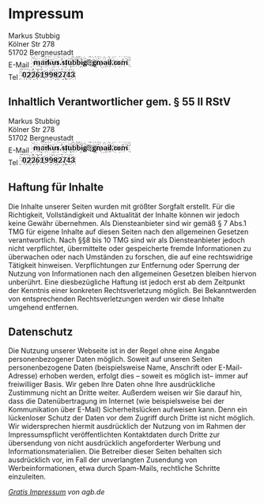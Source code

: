 # Impressum

Markus Stubbig  
K&ouml;lner Str 278  
51702 Bergneustadt  
E-Mail ![email](images/email.png)  
Tel ![tel](images/phone.png)

## Inhaltlich Verantwortlicher gem. &sect; 55 II RStV
Markus Stubbig  
K&ouml;lner Str 278  
51702 Bergneustadt  
E-Mail ![email](images/email.png)  
Tel ![tel](images/phone.png)

## Haftung f&uuml;r Inhalte
Die Inhalte unserer Seiten wurden mit gr&ouml;&szlig;ter Sorgfalt erstellt. F&uuml;r die Richtigkeit, Vollst&auml;ndigkeit und Aktualit&auml;t der Inhalte k&ouml;nnen wir jedoch keine Gew&auml;hr &uuml;bernehmen. Als Diensteanbieter sind wir gem&auml;&szlig; &sect; 7 Abs.1 TMG f&uuml;r eigene Inhalte auf diesen Seiten nach den allgemeinen Gesetzen verantwortlich. Nach &sect;&sect;8 bis 10 TMG sind wir als Diensteanbieter jedoch nicht verpflichtet, &uuml;bermittelte oder gespeicherte fremde Informationen zu &uuml;berwachen oder nach Umst&auml;nden zu forschen, die auf eine rechtswidrige T&auml;tigkeit hinweisen. Verpflichtungen zur Entfernung oder Sperrung der Nutzung von Informationen nach den allgemeinen Gesetzen bleiben hiervon unber&uuml;hrt. Eine diesbez&uuml;gliche Haftung ist jedoch erst ab dem Zeitpunkt der Kenntnis einer konkreten Rechtsverletzung m&ouml;glich. Bei Bekanntwerden von entsprechenden Rechtsverletzungen werden wir diese Inhalte umgehend entfernen.

## Datenschutz
Die Nutzung unserer Webseite ist in der Regel ohne eine Angabe personenbezogener Daten m&ouml;glich. Soweit auf unseren Seiten personenbezogene Daten (beispielsweise Name, Anschrift oder E-Mail-Adresse) erhoben werden, erfolgt dies – soweit es m&ouml;glich ist– immer auf freiwilliger Basis. Wir geben Ihre Daten ohne Ihre ausdr&uuml;ckliche Zustimmung nicht an Dritte weiter. Au&szlig;erdem weisen wir Sie darauf hin, dass die Daten&uuml;bertragung im Internet (wie beispielsweise bei der Kommunikation &uuml;ber E-Mail) Sicherheitsl&uuml;cken aufweisen kann. Denn ein l&uuml;ckenloser Schutz der Daten vor dem Zugriff durch Dritte ist nicht m&ouml;glich. Wir widersprechen hiermit ausdr&uuml;cklich der Nutzung von im Rahmen der Impressumspflicht ver&ouml;ffentlichten Kontaktdaten durch Dritte zur &uuml;bersendung von nicht ausdr&uuml;cklich angeforderter Werbung und Informationsmaterialien. Die Betreiber dieser Seiten behalten sich ausdr&uuml;cklich vor, im Fall der unverlangten Zusendung von Werbeinformationen, etwa durch Spam-Mails, rechtliche Schritte einzuleiten.

_[Gratis Impressum](http://www.agb.de) von agb.de_

